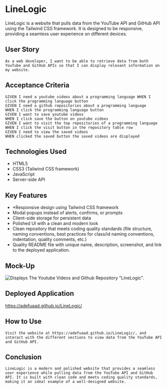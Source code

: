 # LineLogic

LineLogic is a website that pulls data from the YouTube API and GitHub API using the Tailwind CSS framework. It is designed to be responsive, providing a seamless user experience on different devices.

## User Story

```
As a web developer, I want to be able to retrieve data from both YouTube and GitHub APIs so that I can display relevant information on my website.
```

## Acceptance Criteria

```
GIVEN I need a youtube videos about a programming language WHEN I click the programming language button
GIVEN I need a github repositories about a programming language 
WHEN I click the programming language button
GIVEN I want to save youtube videos
WHEN I click save the button on youtube videos
GIVEN I want to visit the top repositories of a programming language
WHEN I click the visit button in the repository table row
GIVEN I need to view the saved videos 
WHEN clicked the saved button the saved videos are displayed
```

## Technologies Used

* HTML5
* CSS3 (Tailwind CSS framework)
* JavaScript
* Server-side API


## Key Features

* *Responsive design using Tailwind CSS framework
* Modal popups instead of alerts, confirms, or prompts
* Client-side storage for persistent data
* Polished UI with a clean and modern look
* Clean repository that meets coding quality standards (file structure, naming conventions, best practices for class/id naming conventions, indentation, quality comments, etc.)
* Quality README file with unique name, description, screenshot, and link to the deployed application.


## Mock-Up
![Displays The Youtube Videos and Github Repository "LineLogic".](./Assets/images/)

## Deployed Application
https://adefuaad.github.io/LineLogic/

## How to Use
```
Visit the website at https://adefuaad.github.io/LineLogic/, and interact with the different sections to view data from the YouTube API and GitHub API.
```

## Conclusion
```
LineLogic is a modern and polished website that provides a seamless user experience while pulling data from the YouTube API and GitHub API. It is built with clean code and meets coding quality standards, making it an ideal example of a well-designed website.
```



